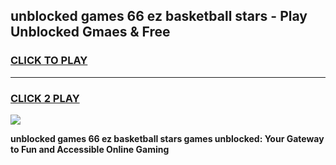
## unblocked games 66 ez basketball stars - Play Unblocked Gmaes & Free
<h3>
<a href="https://premium.freeplayer.one?title=unblocked_games_66_ez_basketball_stars&ref=19F">CLICK TO PLAY</a></h3>
<hr>

<h3>
<a href="https://premium.freeplayer.one?title=unblocked_games_66_ez_basketball_stars&ref=19F">CLICK 2 PLAY</a>
  
</h3>

<a href="https://premium.freeplayer.one?title=unblocked_games_66_ez_basketball_stars&ref=19F/"><img src="https://clearcache.store/games.png"></a>


**unblocked games 66 ez basketball stars games unblocked: Your Gateway to Fun and Accessible Online Gaming**
